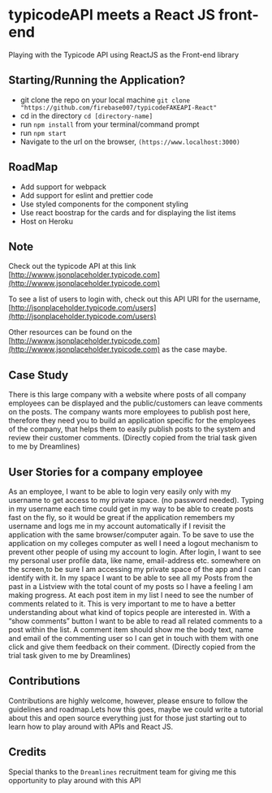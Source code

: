 # typicodeAPI meets a React JS front-end

Playing with the Typicode API using ReactJS as the Front-end library

## Starting/Running the Application?

- git clone the repo on your local machine `git clone "https://github.com/firebase007/typicodeFAKEAPI-React"`
- cd in the directory `cd [directory-name]`
- run `npm install` from your terminal/command prompt
- run `npm start`
- Navigate to the url on the browser, ```(https://www.localhost:3000)```

## RoadMap

- Add support for webpack
- Add support for eslint and prettier code
- Use styled components for the component styling
- Use react boostrap for the cards and for displaying the list items
- Host on Heroku

## Note

Check out the typicode API at this link [http://wwww.jsonplaceholder.typicode.com](http://wwww.jsonplaceholder.typicode.com)

To see a list of users to login with, check out this API URI for the username, [http://jsonplaceholder.typicode.com/users](http://jsonplaceholder.typicode.com/users)

Other resources can be found on the [http://wwww.jsonplaceholder.typicode.com](http://wwww.jsonplaceholder.typicode.com) as the case maybe.

## Case Study

There is this large company with a website where posts of all company employees can be displayed and the public/customers can leave comments on the posts. The company wants more employees to publish post here, therefore they need you to
build an application specific for the employees of the company, that helps them to easily publish posts to the system and review their customer comments.
(Directly copied from the trial task given to me by Dreamlines)

## User Stories for a company employee

As an employee, I want to be able to login very easily only with my username to get access to my private space. (no password needed). Typing in my username  each time could get in my way to be able to create posts fast on the fly, so it
would be great if the application remembers my username and logs me in my account automatically if I revisit the application with the same browser/computer again. To be save to use the application on my colleges computer as well I need a logout mechanism to prevent other people of using my account to login. After login, I want to see my personal user profile data, like name, email-address etc. somewhere on the screen,to be sure I am accessing my private space of the app and I can identify with it. In my space I want to be able to see all my Posts from the past in a Listview with the total count of my posts so I have a feeling I am making progress. At each post item in my list I need to see the number of comments related to it. This is very important to me to have a better understanding about what kind of topics people are interested in. With a “show comments” button I want to be able to read all related comments to a post within the list. A comment item should show me the body text, name and
email of the commenting user so I can get in touch with them with one click and give them feedback on their comment. (Directly copied from the trial task given to me by Dreamlines)

## Contributions

Contributions are highly welcome, however, please ensure to follow the guidelines and roadmap.Lets how this goes, maybe we could write a tutorial about this and open source everything just for those just starting out to learn how to play around with APIs and React JS.

## Credits

Special thanks to the ```Dreamlines``` recruitment team for giving me this opportunity to play around with this API


